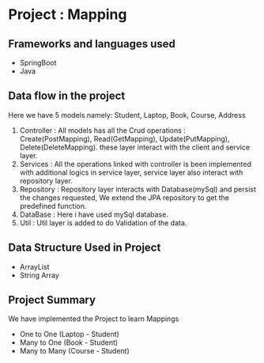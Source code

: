 # Project : Mapping

## Frameworks and languages used
* SpringBoot
* Java

## Data flow in the project
Here we have 5 models namely:
Student, 
Laptop,
Book,
Course, 
Address
1. Controller : All models has all the Crud operations : Create(PostMapping), Read(GetMapping), Update(PutMapping), Delete(DeleteMapping).
   these layer interact with the client and service layer.
2. Services : All the operations linked with controller is been implemented with additional logics in service layer, 
   service layer also interact with repository layer.
3. Repository : Repository layer interacts with Database(mySql) and persist the changes requested, We extend the JPA repository to get the 
   predefined function.
4. DataBase : Here i have used mySql database.
5. Util : Util layer is added to do Validation of the data.


## Data Structure Used in Project
* ArrayList
* String Array

## Project Summary
We have implemented the Project to learn Mappings
* One to One (Laptop - Student)
* Many to One (Book - Student)
* Many to Many (Course - Student)




